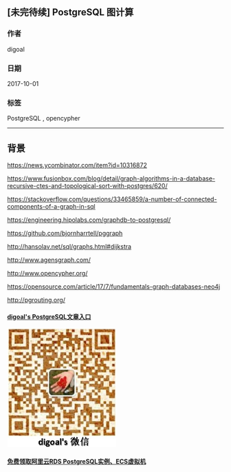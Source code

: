 ## [未完待续] PostgreSQL 图计算  
    
### 作者    
digoal    
    
### 日期    
2017-10-01    
    
### 标签    
PostgreSQL , opencypher  
    
----    
    
## 背景    

https://news.ycombinator.com/item?id=10316872

https://www.fusionbox.com/blog/detail/graph-algorithms-in-a-database-recursive-ctes-and-topological-sort-with-postgres/620/

https://stackoverflow.com/questions/33465859/a-number-of-connected-components-of-a-graph-in-sql

https://engineering.hipolabs.com/graphdb-to-postgresql/

https://github.com/bjornharrtell/pggraph

http://hansolav.net/sql/graphs.html#dijkstra

http://www.agensgraph.com/

http://www.opencypher.org/

https://opensource.com/article/17/7/fundamentals-graph-databases-neo4j

http://pgrouting.org/



  
  
  
  
  
  
  
  
  
  
  
  
  
  
  
#### [digoal's PostgreSQL文章入口](https://github.com/digoal/blog/blob/master/README.md "22709685feb7cab07d30f30387f0a9ae")
  
  
![digoal's weixin](../pic/digoal_weixin.jpg "f7ad92eeba24523fd47a6e1a0e691b59")
  
  
  
  
  
  
  
  
#### [免费领取阿里云RDS PostgreSQL实例、ECS虚拟机](https://www.aliyun.com/database/postgresqlactivity "57258f76c37864c6e6d23383d05714ea")
  
